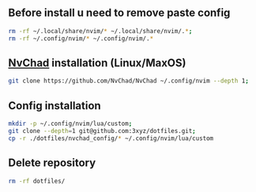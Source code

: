 ## Before install u need to remove paste config

```sh
rm -rf ~/.local/share/nvim/* ~/.local/share/nvim/.*;
rm -rf ~/.config/nvim/* ~/.config/nvim/.*
```

## [NvChad](https://nvchad.com/docs/quickstart/install) installation (Linux/MaxOS)

```sh
git clone https://github.com/NvChad/NvChad ~/.config/nvim --depth 1;
```

## Config installation
```sh
mkdir -p ~/.config/nvim/lua/custom;
git clone --depth=1 git@github.com:3xyz/dotfiles.git;
cp -r ./dotfiles/nvchad_config/* ~/.config/nvim/lua/custom
```
## Delete repository
```sh
rm -rf dotfiles/
```
